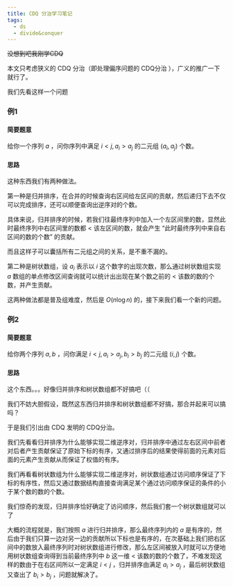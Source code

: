 ```yaml
---
title: CDQ 分治学习笔记
tags:
  - ds
  - divide&conquer
---
```


~~没想到吧我刚学CDQ~~

本文只考虑狭义的 CDQ 分治（即处理偏序问题的 CDQ分治 ），广义的推广一下就行了。

我们先看这样一个问题

### 例1

#### 简要题意

给你一个序列 $a$ ，问你序列中满足 $i < j, a_i>a_j$ 的二元组 $(a_i, a_j)$ 个数。

#### 思路

这种东西我们有两种做法。

第一种是归并排序，在合并的时候查询右区间给左区间的贡献，然后递归下去不仅可以完成排序，还可以顺便查询出逆序对的个数。

具体来说，归并排序的时候，若我们往最终序列中加入一个左区间里的数，显然此时最终序列中右区间里的数都 $<$ 该左区间的数，就会产生 “此时最终序列中来自右区间的数的个数” 的贡献。

而且这样子可以囊括所有二元组之间的关系，是不重不漏的。

第二种是树状数组，设 $a_i$ 表示以 $i$ 这个数字的出现次数，那么通过树状数组实现 $a$ 数组的单点修改区间查询就可以统计出出现在某个数之前的 $<$ 该数的数的个数，并产生贡献。

这两种做法都是普及组难度，然后是 $O(n\log n)$ 的，接下来我们看一个新的问题。

### 例2

#### 简要题意

给你两个序列 $a, b$ ，问你满足 $i < j, a_i>a_j, b_i > b_j$ 的二元组 $(i, j)$ 个数。

#### 思路

这个东西。。。好像归并排序和树状数组都不好搞吧（（

我们不妨大胆假设，既然这东西归并排序和树状数组都不好搞，那合并起来可以搞吗？

于是我们引出由 CDQ 发明的 CDQ分治。

我们先看看归并排序为什么能够实现二维逆序对，归并排序中通过左右区间中前者对后者产生贡献保证了原始下标的有序，又通过排序后的结果使得前面的元素对后面的元素产生贡献从而保证了权值的有序。

我们再看看树状数组为什么能够实现二维逆序对，树状数组通过访问顺序保证了下标的有序性，然后又通过数据结构直接查询满足某个通过访问顺序保证的条件的小于某个数的数的个数。

我们惊奇的发现，归并排序恰好确定了访问顺序，然后我们套一个树状数组就可以了

大概的流程就是，我们按照 $a$ 进行归并排序，那么最终序列内的 $a$ 是有序的，然后由于我们只算一边对另一边的贡献所以下标也是有序的，在次基础上我们把右区间中的数放入最终序列时对树状数组进行修改，那么左区间被放入时就可以方便地用树状数组查询得到当前最终序列中 $b$ 这一维 $<$ 该数的数的个数了，不难发现这样的数由于在右区间所以一定满足 $i < j$ ，归并排序由满足 $a_i > a_j$ ，最后树状数组又查出了 $b_i > b_j$ ，问题就解决了。
